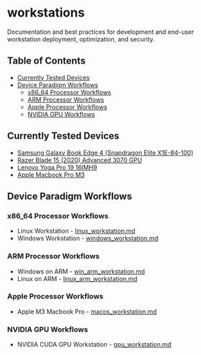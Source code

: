 <!-- omit in toc -->
# workstations
Documentation and best practices for development and end-user workstation deployment, optimization, and security.

<!-- omit in toc -->
## Table of Contents
- [Currently Tested Devices](#currently-tested-devices)
- [Device Paradigm Workflows](#device-paradigm-workflows)
  - [x86\_64 Processor Workflows](#x86_64-processor-workflows)
  - [ARM Processor Workflows](#arm-processor-workflows)
  - [Apple Processor Workflows](#apple-processor-workflows)
  - [NVIDIA GPU Workflows](#nvidia-gpu-workflows)

## Currently Tested Devices

- [Samsung Galaxy Book Edge 4 (Snapdragon Elite X1E-84-100)](https://www.samsung.com/us/computing/galaxy-books/galaxy-book4-edge/)
- [Razer Blade 15 (2020) Advanced 3070 GPU](https://mysupport.razer.com/app/answers/detail/a_id/3618/kw/Blade%2015%202020)
- [Lenovo Yoga Pro 19 16IMH9](https://pcsupport.lenovo.com/us/en/products/laptops-and-netbooks/yoga-series/yoga-pro-9-16imh9)
- [Apple Macbook Pro M3](https://support.apple.com/en-us/docs/mac/301011)

## Device Paradigm Workflows

### x86_64 Processor Workflows

- Linux Workstation - [linux_workstation.md](linux_workstation.md)
- Windows Workstation - [windows_workstation.md](windows_workstation.md)

### ARM Processor Workflows

- Windows on ARM - [win_arm_workstation.md](win_arm_workstation.md)
- Linux on ARM - [linux_arm_workstation.md](linux_arm_workstation.md)

### Apple Processor Workflows

- Apple M3 Macbook Pro - [macos_workstation.md](macos_workstation.md)

### NVIDIA GPU Workflows

- NVIDIA CUDA GPU Workstation - [gpu_workstation.md](gpu_workstation.md)